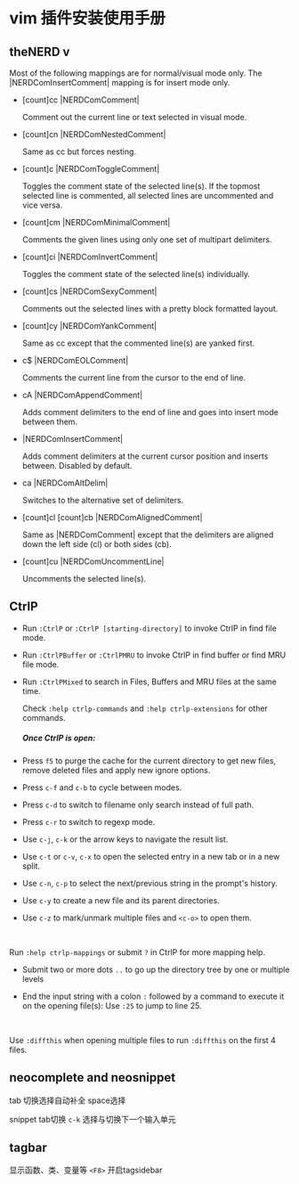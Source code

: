 # vim 插件安装使用手册

## theNERD v

Most of the following mappings are for normal/visual mode only. The |NERDComInsertComment| mapping is for insert mode only.

- [count]<leader>cc |NERDComComment|

  Comment out the current line or text selected in visual mode.

- [count]<leader>cn |NERDComNestedComment|

  Same as cc but forces nesting.

- [count]<leader>c<space> |NERDComToggleComment|

  Toggles the comment state of the selected line(s). If the topmost selected line is commented, all selected lines are uncommented and vice versa.

- [count]<leader>cm |NERDComMinimalComment|

  Comments the given lines using only one set of multipart delimiters.

- [count]<leader>ci |NERDComInvertComment|

  Toggles the comment state of the selected line(s) individually.

- [count]<leader>cs |NERDComSexyComment|

  Comments out the selected lines with a pretty block formatted layout.

- [count]<leader>cy |NERDComYankComment|

  Same as cc except that the commented line(s) are yanked first.

- <leader>c$ |NERDComEOLComment|

  Comments the current line from the cursor to the end of line.

- <leader>cA |NERDComAppendComment|

  Adds comment delimiters to the end of line and goes into insert mode between them.

- |NERDComInsertComment|

  Adds comment delimiters at the current cursor position and inserts between. Disabled by default.

- <leader>ca |NERDComAltDelim|

  Switches to the alternative set of delimiters.


- [count]<leader>cl
  [count]<leader>cb |NERDComAlignedComment|

  Same as |NERDComComment| except that the delimiters are aligned down the left side (<leader>cl) or both sides (<leader>cb).

- [count]<leader>cu |NERDComUncommentLine|

  Uncomments the selected line(s).



## CtrlP

- Run `:CtrlP` or `:CtrlP [starting-directory]` to invoke CtrlP in find file mode.

- Run `:CtrlPBuffer` or `:CtrlPMRU` to invoke CtrlP in find buffer or find MRU file mode.

- Run `:CtrlPMixed` to search in Files, Buffers and MRU files at the same time.

  Check `:help ctrlp-commands` and `:help ctrlp-extensions` for other commands.

  ##### Once CtrlP is open:

- Press `f5` to purge the cache for the current directory to get new files, remove deleted files and apply new ignore options.

- Press `c-f` and `c-b` to cycle between modes.

- Press `c-d` to switch to filename only search instead of full path.

- Press `c-r` to switch to regexp mode.

- Use `c-j`, `c-k` or the arrow keys to navigate the result list.

- Use `c-t` or `c-v`, `c-x` to open the selected entry in a new tab or in a new split.

- Use `c-n`, `c-p` to select the next/previous string in the prompt's history.

- Use `c-y` to create a new file and its parent directories.

- Use `c-z` to mark/unmark multiple files and `<c-o>` to open them.

  ​

Run `:help ctrlp-mappings` or submit `?` in CtrlP for more mapping help.

- Submit two or more dots `..` to go up the directory tree by one or multiple levels

- End the input string with a colon `:` followed by a command to execute it on the opening file(s):
  Use `:25` to jump to line 25.

  ​

Use `:diffthis` when opening multiple files to run `:diffthis` on the first 4 files.



## neocomplete and neosnippet

tab  切换选择自动补全 space选择

snippet tab切换   `c-k` 选择与切换下一个输入单元

## tagbar

显示函数、类、变量等
`<F8>` 开启tagsidebar

